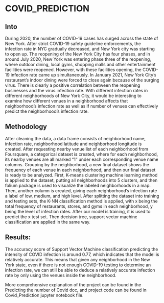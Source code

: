 # COVID_PREDICTION
## Into
During 2020, the number of COVID-19 cases has surged across the state of New York. After strict COVID-19 safety guideline enforcements, the infection rate in NYC gradually decreased, and New York city was starting to open up. The reopening of the New York City has four phases, and in around July 2020, New York was entering phase three of the reopening, where outdoor dining, local gyms, shopping malls and other entertainment facilities were reopened. However, with these facilities opening, the COVID-19 infection rate came up simultaneously. In January 2021, New York City’s restaurant’s indoor dining were forced to close again because of the surging virus. There is clearly a positive correlation between the reopening businesses and the virus infection rate. With different infection rates in different neighborhoods of New York City, it would be interesting to examine how different venues in a neighborhood affects that neighborhood’s infection rate as well as if number of venues can effectively predict the neighborhood’s infection rate. 

## Methodology
After cleaning the data, a data frame consists of neighborhood name, infection rate, neighborhood latitude and neighborhood longitude is created. After requesting nearby venue list of each neighborhood from Foursquare, a categorical dataset is created, where for each neighborhood, its nearby venues are all marked “1” under each corresponding venue name columns. Grouping by the neighborhood, a new final dataset shows the frequency of each venue in each neighborhood, and then our final dataset is ready to be analyzed. First, K-means clustering machine learning method is applied to the dataset, putting all neighborhoods into 5 clusters, and then folium package is used to visualize the labeled neighborhoods in a map. Then, another column is created, giving each neighborhood’s infection rate a label of low, medium, and high level. After splitting the dataset into training and testing sets, the K-NN classification method is applied, with x being the total frequency of restaurants, stores, and gyms in each neighborhood, y being the level of infection rates. After our model is training, it is used to predict the x test set. Then decision tree, support vector machine classification are applied in the same way.

## Results:

The accuracy score of Support Vector Machine classification predicting the intensity of COVID infection is around 0.77, which indicates that the model is relatively accurate. This means that given any neighborhood in the New York state, even if there is not enough COVID-19 testing to determine an infection rate, we can still be able to deduce a relatively accurate infection rate by only using the venues inside the neighborhood.


More comprehensive explanation of the project can be found in the Predicting the number of Covid doc, and project code can be found in Covid_Prediction jupyter notebook file. 
